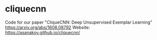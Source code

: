 # cliquecnn
Code for our paper "CliqueCNN: Deep Unsupervised Exemplar Learning" https://arxiv.org/abs/1608.08792
Website: https://asanakoy.github.io/cliquecnn/

